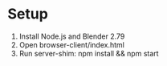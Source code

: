 # Setup
1) Install Node.js and Blender 2.79
2) Open browser-client/index.html
3) Run server-shim: npm install && npm start
